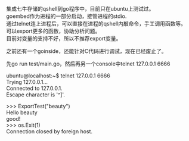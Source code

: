 集成七牛存储的qshell到go程序中，目前只在ubuntu上测试过。  
goembed作为进程的一部分启动，接管进程的stdio.  
通过telnet连上进程后，可以直接在进程的qshell内敲命令，手工调用函数等。  
可以export更多的函数，协助分析问题。  
目前对变量的支持不好，所以不推荐export变量。  

之前还有一个goinside，还能针对C代码进行调试，现在已经废止了。

先go run test/main.go，然后再另一个console中telnet 127.0.0.1 6666   


  ubuntu@localhost:~$ telnet 127.0.0.1 6666  
  Trying 127.0.0.1...  
  Connected to 127.0.0.1.  
  Escape character is '^]'.  
                    
  \>\>\> ExportTest("beauty")  
  Hello beauty  
  good!  
  \>\>\> os.Exit(1)  
  Connection closed by foreign host.  
